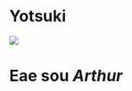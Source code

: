 # Yotsuki
![](https://i.pinimg.com/originals/4c/4b/c9/4c4bc9af912f572f83105594ff7a3498.gif)
# Eae sou *Arthur*
